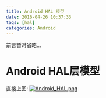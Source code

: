 ```yaml
---
title: Android HAL 模型
date: 2016-04-26 10:37:33
tags: [hal]
categories: Android
---
```


前言暂时省略...

# Android HAL层模型

直接上图:
[![Android_HAL.png](https://i.loli.net/2018/12/15/5c14f2f942014.png)](https://i.loli.net/2018/12/15/5c14f2f942014.png)


